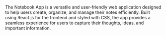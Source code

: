 The Notebook App is a versatile and user-friendly web application designed to help users create, organize, and manage their notes efficiently. Built using React.js for the frontend and styled with CSS, the app provides a seamless experience for users to capture their thoughts, ideas, and important information.
